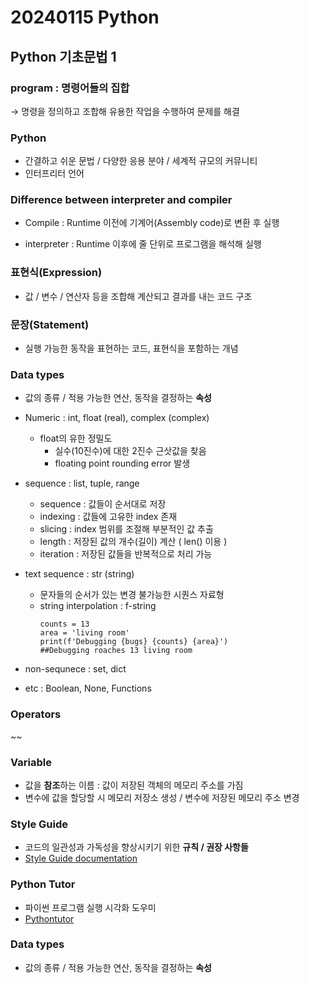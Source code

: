 # 20240115 Python

## Python 기초문법 1

### program : 명령어들의 집합

→ 명령을 정의하고 조합해 유용한 작업을 수행하여 문제를 해결

### Python

- 간결하고 쉬운 문법 / 다양한 응용 분야 / 세계적 규모의 커뮤니티
- 인터프리터 언어

### Difference between interpreter and compiler

- Compile : Runtime 이전에 기계어(Assembly code)로  변환 후 실행

- interpreter : Runtime 이후에 줄 단위로 프로그램을 해석해 실행


### 표현식(Expression)

- 값 / 변수 / 연산자 등을 조합해 계산되고 결과를 내는 코드 구조

### 문장(Statement)

- 실행 가능한 동작을 표현하는 코드, 표현식을 포함하는 개념

### Data types

- 값의 종류 / 적용 가능한 연산, 동작을 결정하는 **속성**

- Numeric : int, float (real), complex (complex)
    - float의 유한 정밀도
        - 실수(10진수)에 대한 2진수 근삿값을 찾음
        - floating point rounding error 발생
- sequence : list, tuple, range
    - sequence : 값들이 순서대로 저장
    - indexing : 값들에 고유한 index 존재
    - slicing : index 범위를 조절해 부분적인 값 추출
    - length : 저장된 값의 개수(길이) 계산 ( len() 이용 )
    - iteration : 저장된 값들을 반복적으로 처리 가능
- text sequence : str (string)
    - 문자들의 순서가 있는 변경 불가능한 시퀀스 자료형
    - string interpolation : f-string
        ```bugs = 'roaches'
        counts = 13
        area = 'living room'
        print(f'Debugging {bugs} {counts} {area}')
        ##Debugging roaches 13 living room
        ```
- non-sequnece : set, dict
- etc : Boolean, None, Functions

### Operators

~~

### Variable

- 값을 **참조**하는 이름 : 값이 저장된 객체의 메모리 주소를 가짐
- 변수에 값을 할당할 시 메모리 저장소 생성 / 변수에 저장된 메모리 주소 변경

### Style Guide

- 코드의 일관성과 가독성을 향상시키기 위한 **규칙 / 권장 사항들**
- [Style Guide documentation](https://peps.python.org/pep-0008/)

### Python Tutor

- 파이썬 프로그램 실행 시각화 도우미
- [Pythontutor](https://pythontutor.com/)

### Data types

- 값의 종류 / 적용 가능한 연산, 동작을 결정하는 **속성**

